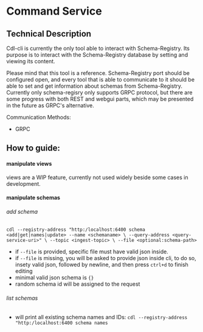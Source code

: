 # Command Service

## Technical Description

Cdl-cli is currently the only tool able to interact with Schema-Registry. Its purpose is to interact with the Schema-Registry database by setting and viewing its content.

Please mind that this tool is a reference. Schema-Registry port should be configured open, and every tool that is able to communicate to it should be able to set and get information about schemas from Schema-Registry. Currently only schema-regisry only supports GRPC protocol, but there are some progress with both REST and webgui parts, which may be presented in the future as GRPC's alternative.

Communication Methods:
- GRPC

## How to guide:

#### manipulate views
views are a WIP feature, currently not used widely beside some cases in development.

#### manipulate schemas

###### add schema
`cdl --registry-address "http:/localhost:6400 schema <add|get|names|update> --name <schemaname> \
    --query-address <query-service-uri>" \
    --topic <ingest-topic> \
    --file <optional:schema-path>
`

- if `--file` is provided, specific file must have valid json inside.
- if `--file` is missing, you will be asked to provide json inside cli,
  to do so, insety valid json, followed by newline, and then press `ctrl+d` to finish editing
- minimal valid json schema is `{}`
- random schema id will be assigned to the request

###### list schemas
- will print all existing schema names and IDs:
`cdl --registry-address "http:/localhost:6400 schema names`
